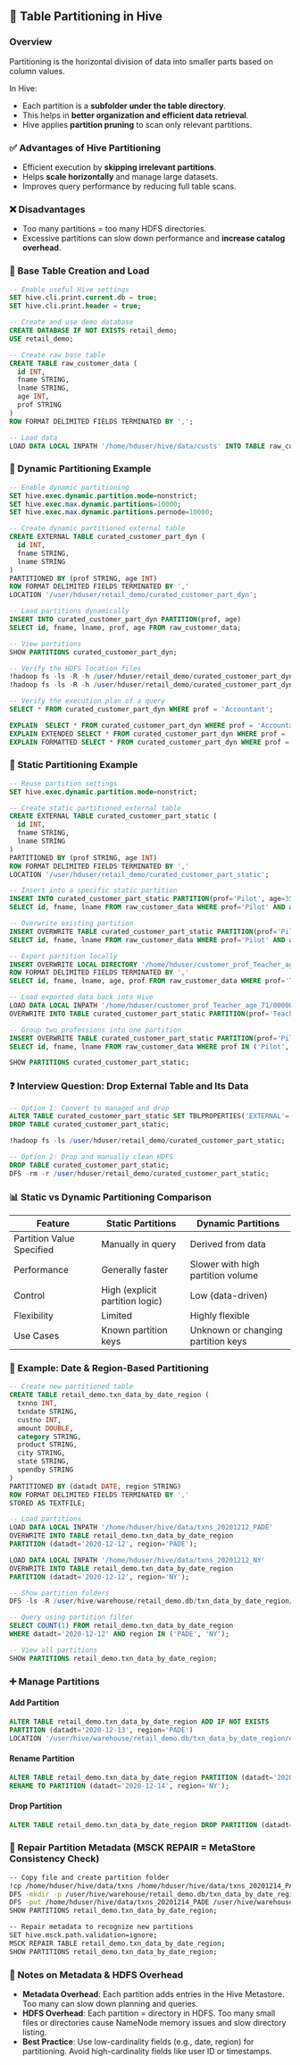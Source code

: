 
## 🧩 Table Partitioning in Hive

### Overview

Partitioning is the horizontal division of data into smaller parts based on column values.

In Hive:

* Each partition is a **subfolder under the table directory**.
* This helps in **better organization and efficient data retrieval**.
* Hive applies **partition pruning** to scan only relevant partitions.



### ✅ Advantages of Hive Partitioning

* Efficient execution by **skipping irrelevant partitions**.
* Helps **scale horizontally** and manage large datasets.
* Improves query performance by reducing full table scans.


### ❌ Disadvantages

* Too many partitions = too many HDFS directories.
* Excessive partitions can slow down performance and **increase catalog overhead**.



### 📘 Base Table Creation and Load

```sql
-- Enable useful Hive settings
SET hive.cli.print.current.db = true;
SET hive.cli.print.header = true;

-- Create and use demo database
CREATE DATABASE IF NOT EXISTS retail_demo;
USE retail_demo;

-- Create raw base table
CREATE TABLE raw_customer_data (
  id INT,
  fname STRING,
  lname STRING,
  age INT,
  prof STRING
)
ROW FORMAT DELIMITED FIELDS TERMINATED BY ',';

-- Load data
LOAD DATA LOCAL INPATH '/home/hduser/hive/data/custs' INTO TABLE raw_customer_data;
```



### 🔁 Dynamic Partitioning Example

```sql
-- Enable dynamic partitioning
SET hive.exec.dynamic.partition.mode=nonstrict;
SET hive.exec.max.dynamic.partitions=10000;
SET hive.exec.max.dynamic.partitions.pernode=10000;

-- Create dynamic partitioned external table
CREATE EXTERNAL TABLE curated_customer_part_dyn (
  id INT,
  fname STRING,
  lname STRING
)
PARTITIONED BY (prof STRING, age INT)
ROW FORMAT DELIMITED FIELDS TERMINATED BY ','
LOCATION '/user/hduser/retail_demo/curated_customer_part_dyn';

-- Load partitions dynamically
INSERT INTO curated_customer_part_dyn PARTITION(prof, age)
SELECT id, fname, lname, prof, age FROM raw_customer_data;

-- View partitions
SHOW PARTITIONS curated_customer_part_dyn;

-- Verify the HDFS location files
!hadoop fs -ls -R -h /user/hduser/retail_demo/curated_customer_part_dyn;
!hadoop fs -ls -R -h /user/hduser/retail_demo/curated_customer_part_dyn/prof=Writer/age=57/000000_0;

-- Verify the execution plan of a query
SELECT * FROM curated_customer_part_dyn WHERE prof = 'Accountant';

EXPLAIN  SELECT * FROM curated_customer_part_dyn WHERE prof = 'Accountant';
EXPLAIN EXTENDED SELECT * FROM curated_customer_part_dyn WHERE prof = 'Accountant';
EXPLAIN FORMATTED SELECT * FROM curated_customer_part_dyn WHERE prof = 'Accountant';

```


### 📘 Static Partitioning Example

```sql
-- Reuse partition settings
SET hive.exec.dynamic.partition.mode=nonstrict;

-- Create static partitioned external table
CREATE EXTERNAL TABLE curated_customer_part_static (
  id INT,
  fname STRING,
  lname STRING
)
PARTITIONED BY (prof STRING, age INT)
ROW FORMAT DELIMITED FIELDS TERMINATED BY ','
LOCATION '/user/hduser/retail_demo/curated_customer_part_static';

-- Insert into a specific static partition
INSERT INTO curated_customer_part_static PARTITION(prof='Pilot', age=35)
SELECT id, fname, lname FROM raw_customer_data WHERE prof='Pilot' AND age=35;

-- Overwrite existing partition
INSERT OVERWRITE TABLE curated_customer_part_static PARTITION(prof='Pilot', age=35)
SELECT id, fname, lname FROM raw_customer_data WHERE prof='Pilot' AND age=35;

-- Export partition locally
INSERT OVERWRITE LOCAL DIRECTORY '/home/hduser/customer_prof_Teacher_age_71'
ROW FORMAT DELIMITED FIELDS TERMINATED BY ','
SELECT id, fname, lname, age, prof FROM raw_customer_data WHERE prof='Teacher' AND age=71;

-- Load exported data back into Hive
LOAD DATA LOCAL INPATH '/home/hduser/customer_prof_Teacher_age_71/000000_0'
OVERWRITE INTO TABLE curated_customer_part_static PARTITION(prof='Teacher', age=71);

-- Group two professions into one partition
INSERT OVERWRITE TABLE curated_customer_part_static PARTITION(prof='Pilot_Teacher', age=50)
SELECT id, fname, lname FROM raw_customer_data WHERE prof IN ('Pilot','Teacher') AND age=50;

SHOW PARTITIONS curated_customer_part_static;
```


### ❓ Interview Question: Drop External Table and Its Data

```sql
-- Option 1: Convert to managed and drop
ALTER TABLE curated_customer_part_static SET TBLPROPERTIES('EXTERNAL'='FALSE');
DROP TABLE curated_customer_part_static;

!hadoop fs -ls /user/hduser/retail_demo/curated_customer_part_static;

-- Option 2: Drop and manually clean HDFS
DROP TABLE curated_customer_part_static;
DFS -rm -r /user/hduser/retail_demo/curated_customer_part_static;
```


### 📊 Static vs Dynamic Partitioning Comparison

| Feature                   | Static Partitions               | Dynamic Partitions                 |
| ------------------------- | ------------------------------- | ---------------------------------- |
| Partition Value Specified | Manually in query               | Derived from data                  |
| Performance               | Generally faster                | Slower with high partition volume  |
| Control                   | High (explicit partition logic) | Low (data-driven)                  |
| Flexibility               | Limited                         | Highly flexible                    |
| Use Cases                 | Known partition keys            | Unknown or changing partition keys |


### 🧰 Example: Date & Region-Based Partitioning

```sql
-- Create new partitioned table
CREATE TABLE retail_demo.txn_data_by_date_region (
  txnno INT,
  txndate STRING,
  custno INT,
  amount DOUBLE,
  category STRING,
  product STRING,
  city STRING,
  state STRING,
  spendby STRING
)
PARTITIONED BY (datadt DATE, region STRING)
ROW FORMAT DELIMITED FIELDS TERMINATED BY ','
STORED AS TEXTFILE;

-- Load partitions
LOAD DATA LOCAL INPATH '/home/hduser/hive/data/txns_20201212_PADE'
OVERWRITE INTO TABLE retail_demo.txn_data_by_date_region
PARTITION (datadt='2020-12-12', region='PADE');

LOAD DATA LOCAL INPATH '/home/hduser/hive/data/txns_20201212_NY'
OVERWRITE INTO TABLE retail_demo.txn_data_by_date_region
PARTITION (datadt='2020-12-12', region='NY');

-- Show partition folders
DFS -ls -R /user/hive/warehouse/retail_demo.db/txn_data_by_date_region/datadt=2020-12-12/;

-- Query using partition filter
SELECT COUNT(1) FROM retail_demo.txn_data_by_date_region
WHERE datadt='2020-12-12' AND region IN ('PADE', 'NY');

-- View all partitions
SHOW PARTITIONS retail_demo.txn_data_by_date_region;
```


### ➕ Manage Partitions

#### Add Partition

```sql
ALTER TABLE retail_demo.txn_data_by_date_region ADD IF NOT EXISTS
PARTITION (datadt='2020-12-13', region='PADE')
LOCATION '/user/hive/warehouse/retail_demo.db/txn_data_by_date_region/datadt=2020-12-13/region=PADE/';
```

#### Rename Partition

```sql
ALTER TABLE retail_demo.txn_data_by_date_region PARTITION (datadt='2020-12-13', region='PADE')
RENAME TO PARTITION (datadt='2020-12-14', region='NY');
```

#### Drop Partition

```sql
ALTER TABLE retail_demo.txn_data_by_date_region DROP PARTITION (datadt='2020-12-14', region='NY');
```


### 🔄 Repair Partition Metadata (MSCK REPAIR = MetaStore Consistency Check)

```bash
-- Copy file and create partition folder
!cp /home/hduser/hive/data/txns /home/hduser/hive/data/txns_20201214_PADE
DFS -mkdir -p /user/hive/warehouse/retail_demo.db/txn_data_by_date_region/datadt=2020-12-14/region=PADE/
DFS -put /home/hduser/hive/data/txns_20201214_PADE /user/hive/warehouse/retail_demo.db/txn_data_by_date_region/datadt=2020-12-14/region=PADE/
SHOW PARTITIONS retail_demo.txn_data_by_date_region;

-- Repair metadata to recognize new partitions
SET hive.msck.path.validation=ignore;
MSCK REPAIR TABLE retail_demo.txn_data_by_date_region;
SHOW PARTITIONS retail_demo.txn_data_by_date_region;
```

### 🔎 Notes on Metadata & HDFS Overhead

* **Metadata Overhead**: Each partition adds entries in the Hive Metastore. Too many can slow down planning and queries.
* **HDFS Overhead**: Each partition = directory in HDFS. Too many small files or directories cause NameNode memory issues and slow directory listing.
* **Best Practice**: Use low-cardinality fields (e.g., date, region) for partitioning. Avoid high-cardinality fields like user ID or timestamps.

